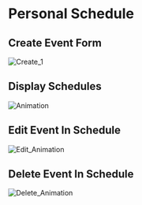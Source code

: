 # Personal Schedule 





## Create Event Form
![Create_1](https://user-images.githubusercontent.com/27907086/128760637-5e34032d-1098-4861-859c-f36f3ce8884a.PNG)


## Display Schedules
![Animation](https://user-images.githubusercontent.com/27907086/128761646-ff152da4-2cf5-48c0-8025-09ae83be8ed9.gif)

## Edit Event In Schedule 
![Edit_Animation](https://user-images.githubusercontent.com/27907086/128760795-a0e1d285-acc5-42ce-a642-c72f494ddf7c.gif)

## Delete Event In Schedule 
![Delete_Animation](https://user-images.githubusercontent.com/27907086/128760800-2e86f6f8-1ff4-4ce1-bd5a-6cdb1e6bd49e.gif)

